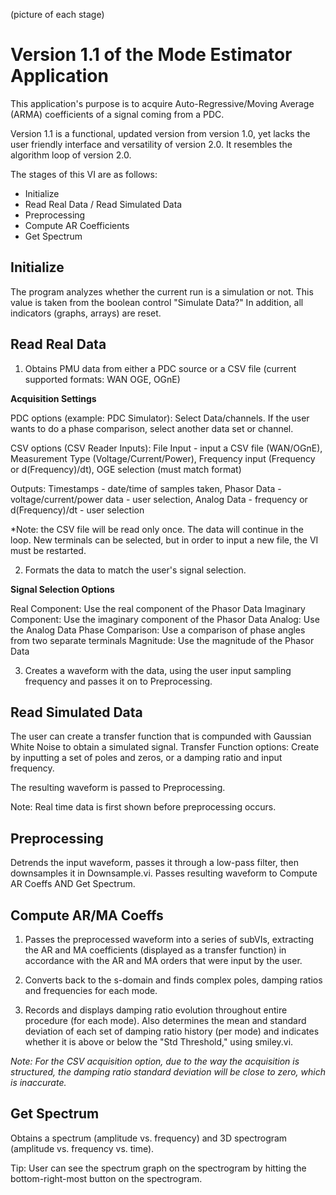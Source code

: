 (picture of each stage)

# Version 1.1 of the Mode Estimator Application

This application's purpose is to acquire Auto-Regressive/Moving Average (ARMA) coefficients of a signal coming from a PDC.

Version 1.1 is a functional, updated version from version 1.0, yet lacks the user friendly interface and versatility of version 2.0.
It resembles the algorithm loop of version 2.0.

The stages of this VI are as follows:

-    Initialize
-    Read Real Data / Read Simulated Data
-    Preprocessing
-    Compute AR Coefficients
-    Get Spectrum


## Initialize

The program analyzes whether the current run is a simulation or not. This value is taken from the boolean control "Simulate Data?"
In addition, all indicators (graphs, arrays) are reset.

## Read Real Data

1. Obtains PMU data from either a PDC source or a CSV file (current supported formats: WAN OGE, OGnE)

**Acquisition Settings**

PDC options (example: PDC Simulator): Select Data/channels. If the user wants to do a phase comparison, select another data set or 
channel.

CSV options (CSV Reader Inputs): File Input - input a CSV file (WAN/OGnE), Measurement Type (Voltage/Current/Power), Frequency input
(Frequency or d(Frequency)/dt), OGE selection (must match format)

Outputs: Timestamps - date/time of samples taken, Phasor Data - voltage/current/power data - user selection, Analog Data -
frequency or d(Frequency)/dt - user selection

*Note: the CSV file will be read only once. The data will continue in the loop. New terminals can be selected, but 
in order to input a new file, the VI must be restarted.

2. Formats the data to match the user's signal selection.

**Signal Selection Options**

Real Component: Use the real component of the Phasor Data
Imaginary Component: Use the imaginary component of the Phasor Data
Analog: Use the Analog Data
Phase Comparison: Use a comparison of phase angles from two separate terminals
Magnitude: Use the magnitude of the Phasor Data


3. Creates a waveform with the data, using the user input sampling frequency and passes it on to Preprocessing.

## Read Simulated Data

The user can create a transfer function that is compunded with Gaussian White Noise to obtain a simulated signal.
Transfer Function options: Create by inputting a set of poles and zeros, or a damping ratio and input frequency.

The resulting waveform is passed to Preprocessing.

Note: Real time data is first shown before preprocessing occurs.
## Preprocessing

Detrends the input waveform, passes it through a low-pass filter, then downsamples it in Downsample.vi. Passes resulting waveform
to Compute AR Coeffs AND Get Spectrum.

## Compute AR/MA Coeffs

1. Passes the preprocessed waveform into a series of subVIs, extracting the AR and MA coefficients (displayed as a transfer function) in accordance with the AR and MA orders that were input by the user.

2. Converts back to the s-domain and finds complex poles, damping ratios and frequencies for each mode.

3. Records and displays damping ratio evolution throughout entire procedure (for each mode). Also determines the mean and standard deviation of each set of damping ratio history (per mode) and indicates whether it is above or below the "Std Threshold," using smiley.vi.

*Note: For the CSV acquisition option, due to the way the acquisition is structured, the damping ratio standard deviation will be close
to zero, which is inaccurate.*

## Get Spectrum

Obtains a spectrum (amplitude vs. frequency) and 3D spectrogram (amplitude vs. frequency vs. time).

Tip: User can see the spectrum graph on the spectrogram by hitting the bottom-right-most button on the spectrogram.

